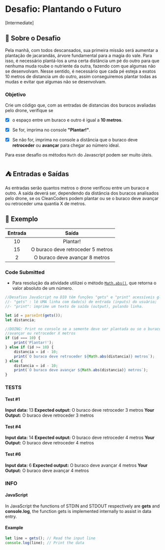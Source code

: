 # Desafio: Plantando o Futuro

[Intermediate]

## 🌱 Sobre o Desafio

Pela manhã, com todos descansados, sua primeira missão será aumentar a plantação de jacarandás, árvore fundamental para a magia do vale. Para isso, é necessário plantá-los a uma certa distância um pé do outro para que nenhuma muda roube o nutriente da outra, fazendo com que algumas não se desenvolvam. Nesse sentido, é necessário que cada pé esteja a exatos 10 metros de distancia um do outro, assim conseguiremos plantar todas as mudas e evitar que algumas não se desenvolvam.

### Objetivo

Crie um código que, com as entradas de distancias dos buracos avaliadas pelo drone, verifique se

* [X] o espaço entre um buraco e outro é igual a **10 metros**.

* [X] Se for, imprima no console **"Plantar!"**.

* [X] Se não for, imprima no console a distância que o buraco deve **retroceder** ou **avançar** para chegar ao número ideal.

Para esse desafio os métodos `Math` do Javascript podem ser muito úteis.

## ⛺ Entradas e Saídas

As entradas serão quantos metros o drone verificou entre um buraco e outro. A saída deverá ser, dependendo da distância dos buracos analisados pelo drone, se os CleanCoders podem plantar ou se o buraco deve avançar ou retroceder uma quantia X de metros.

## 🌳 Exemplo

| Entrada | Saída |
|   :-:   |  :-:  |
| 10 | Plantar!                          |
| 15 | O buraco deve retroceder 5 metros |
| 2  | O buraco deve avançar 8 metros    |

### Code Submitted

* Para resolução da atividade utilizei o método [`Math.abs()`](https://developer.mozilla.org/pt-BR/docs/Web/JavaScript/Reference/Global_Objects/Math/abs), que retorna o valor absoluto de um número.

```js
//Desafios JavaScript na DIO têm funções "gets" e "print" acessíveis globalmente:
//- "gets" : lê UMA linha com dado(s) de entrada (inputs) do usuário;
//- "print": imprime um texto de saída (output), pulando linha.

let id = parseInt(gets());
let distancia;

//DOING: Print no console se a semente deve ser plantada ou se o buraco deve
//avançar ou retroceder X metros
if (id === 10) {
    print('Plantar!');
} else if (id >= 10) {
    distancia = id - 10;
    print(`O buraco deve retroceder ${Math.abs(distancia)} metros`);
} else {
    distancia = id - 10;
    print(`O buraco deve avançar ${Math.abs(distancia)} metros`);
}
```

### TESTS

#### Test #1

**Input data:**
13
**Expected output:**
O buraco deve retroceder 3 metros
**Your Output:**
O buraco deve retroceder 3 metros

#### Test #4

**Input data:**
14
**Expected output:**
O buraco deve retroceder 4 metros
**Your Output:**
O buraco deve retroceder 4 metros

#### Test #6

**Input data:**
6
**Expected output:**
O buraco deve avançar 4 metros
**Your Output:**
O buraco deve avançar 4 metros

### INFO

#### JavaScript

In JavaScript the functions of STDIN and STDOUT respectively are **gets** and **console.log**, the function gets is implemented internally to assist in data entry.

#### Example

```js
let line = gets(); // Read the input line
console.log(line); // Print the data
```
